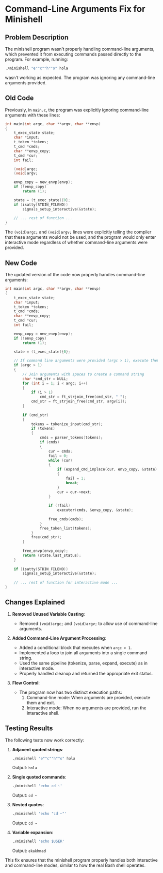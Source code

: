 # Command-Line Arguments Fix for Minishell

## Problem Description

The minishell program wasn't properly handling command-line arguments, which prevented it from executing commands passed directly to the program. For example, running:

```bash
./minishell "e""c""h""o" hola
```

wasn't working as expected. The program was ignoring any command-line arguments provided.

## Old Code

Previously, in `main.c`, the program was explicitly ignoring command-line arguments with these lines:

```c
int main(int argc, char **argv, char **envp)
{
    t_exec_state state;
    char *input;
    t_token *tokens;
    t_cmd *cmds;
    char **envp_copy;
    t_cmd *cur;
    int fail;

    (void)argc;
    (void)argv;

    envp_copy = new_envp(envp);
    if (!envp_copy)
        return (1);

    state = (t_exec_state){0};
    if (isatty(STDIN_FILENO))
        signals_setup_interactive(&state);
    
    // ... rest of function ...
}
```

The `(void)argc;` and `(void)argv;` lines were explicitly telling the compiler that these arguments would not be used, and the program would only enter interactive mode regardless of whether command-line arguments were provided.

## New Code

The updated version of the code now properly handles command-line arguments:

```c
int main(int argc, char **argv, char **envp)
{
    t_exec_state state;
    char *input;
    t_token *tokens;
    t_cmd *cmds;
    char **envp_copy;
    t_cmd *cur;
    int fail;

    envp_copy = new_envp(envp);
    if (!envp_copy)
        return (1);

    state = (t_exec_state){0};
    
    // If command line arguments were provided (argc > 1), execute them directly
    if (argc > 1)
    {
        // Join arguments with spaces to create a command string
        char *cmd_str = NULL;
        for (int i = 1; i < argc; i++)
        {
            if (i > 1)
                cmd_str = ft_strjoin_free(cmd_str, " ");
            cmd_str = ft_strjoin_free(cmd_str, argv[i]);
        }
        
        if (cmd_str)
        {
            tokens = tokenize_input(cmd_str);
            if (tokens)
            {
                cmds = parser_tokens(tokens);
                if (cmds)
                {
                    cur = cmds;
                    fail = 0;
                    while (cur)
                    {
                        if (expand_cmd_inplace(cur, envp_copy, &state) == -1)
                        {
                            fail = 1;
                            break;
                        }
                        cur = cur->next;
                    }
                    
                    if (!fail)
                        executor(cmds, &envp_copy, &state);
                    
                    free_cmds(cmds);
                }
                free_token_list(tokens);
            }
            free(cmd_str);
        }
        
        free_envp(envp_copy);
        return (state.last_status);
    }
    
    if (isatty(STDIN_FILENO))
        signals_setup_interactive(&state);
    
    // ... rest of function for interactive mode ...
}
```

## Changes Explained

1. **Removed Unused Variable Casting**:
   - Removed `(void)argc;` and `(void)argv;` to allow use of command-line arguments.

2. **Added Command-Line Argument Processing**:
   - Added a conditional block that executes when `argc > 1`.
   - Implemented a loop to join all arguments into a single command string.
   - Used the same pipeline (tokenize, parse, expand, execute) as in interactive mode.
   - Properly handled cleanup and returned the appropriate exit status.

3. **Flow Control**:
   - The program now has two distinct execution paths:
     1. Command-line mode: When arguments are provided, execute them and exit.
     2. Interactive mode: When no arguments are provided, run the interactive shell.

## Testing Results

The following tests now work correctly:

1. **Adjacent quoted strings**:
   ```bash
   ./minishell "e""c""h""o" hola
   ```
   Output: `hola`

2. **Single quoted commands**:
   ```bash
   ./minishell 'echo cd ~'
   ```
   Output: `cd ~`

3. **Nested quotes**:
   ```bash
   ./minishell 'echo "cd ~"'
   ```
   Output: `cd ~`

4. **Variable expansion**:
   ```bash
   ./minishell 'echo $USER'
   ```
   Output: `ekakhmad`

This fix ensures that the minishell program properly handles both interactive and command-line modes, similar to how the real Bash shell operates.
